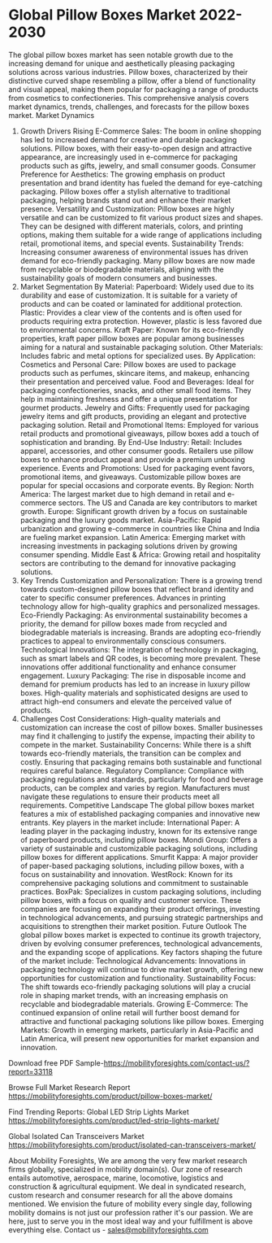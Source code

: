 # Global Pillow Boxes Market 2022-2030
The global pillow boxes market has seen notable growth due to the increasing demand for unique and aesthetically pleasing packaging solutions across various industries. Pillow boxes, characterized by their distinctive curved shape resembling a pillow, offer a blend of functionality and visual appeal, making them popular for packaging a range of products from cosmetics to confectioneries. This comprehensive analysis covers market dynamics, trends, challenges, and forecasts for the pillow boxes market.
Market Dynamics
1. Growth Drivers
Rising E-Commerce Sales: The boom in online shopping has led to increased demand for creative and durable packaging solutions. Pillow boxes, with their easy-to-open design and attractive appearance, are increasingly used in e-commerce for packaging products such as gifts, jewelry, and small consumer goods.
Consumer Preference for Aesthetics: The growing emphasis on product presentation and brand identity has fueled the demand for eye-catching packaging. Pillow boxes offer a stylish alternative to traditional packaging, helping brands stand out and enhance their market presence.
Versatility and Customization: Pillow boxes are highly versatile and can be customized to fit various product sizes and shapes. They can be designed with different materials, colors, and printing options, making them suitable for a wide range of applications including retail, promotional items, and special events.
Sustainability Trends: Increasing consumer awareness of environmental issues has driven demand for eco-friendly packaging. Many pillow boxes are now made from recyclable or biodegradable materials, aligning with the sustainability goals of modern consumers and businesses.
2. Market Segmentation
By Material:
Paperboard: Widely used due to its durability and ease of customization. It is suitable for a variety of products and can be coated or laminated for additional protection.
Plastic: Provides a clear view of the contents and is often used for products requiring extra protection. However, plastic is less favored due to environmental concerns.
Kraft Paper: Known for its eco-friendly properties, kraft paper pillow boxes are popular among businesses aiming for a natural and sustainable packaging solution.
Other Materials: Includes fabric and metal options for specialized uses.
By Application:
Cosmetics and Personal Care: Pillow boxes are used to package products such as perfumes, skincare items, and makeup, enhancing their presentation and perceived value.
Food and Beverages: Ideal for packaging confectioneries, snacks, and other small food items. They help in maintaining freshness and offer a unique presentation for gourmet products.
Jewelry and Gifts: Frequently used for packaging jewelry items and gift products, providing an elegant and protective packaging solution.
Retail and Promotional Items: Employed for various retail products and promotional giveaways, pillow boxes add a touch of sophistication and branding.
By End-Use Industry:
Retail: Includes apparel, accessories, and other consumer goods. Retailers use pillow boxes to enhance product appeal and provide a premium unboxing experience.
Events and Promotions: Used for packaging event favors, promotional items, and giveaways. Customizable pillow boxes are popular for special occasions and corporate events.
By Region:
North America: The largest market due to high demand in retail and e-commerce sectors. The US and Canada are key contributors to market growth.
Europe: Significant growth driven by a focus on sustainable packaging and the luxury goods market.
Asia-Pacific: Rapid urbanization and growing e-commerce in countries like China and India are fueling market expansion.
Latin America: Emerging market with increasing investments in packaging solutions driven by growing consumer spending.
Middle East & Africa: Growing retail and hospitality sectors are contributing to the demand for innovative packaging solutions.
3. Key Trends
Customization and Personalization: There is a growing trend towards custom-designed pillow boxes that reflect brand identity and cater to specific consumer preferences. Advances in printing technology allow for high-quality graphics and personalized messages.
Eco-Friendly Packaging: As environmental sustainability becomes a priority, the demand for pillow boxes made from recycled and biodegradable materials is increasing. Brands are adopting eco-friendly practices to appeal to environmentally conscious consumers.
Technological Innovations: The integration of technology in packaging, such as smart labels and QR codes, is becoming more prevalent. These innovations offer additional functionality and enhance consumer engagement.
Luxury Packaging: The rise in disposable income and demand for premium products has led to an increase in luxury pillow boxes. High-quality materials and sophisticated designs are used to attract high-end consumers and elevate the perceived value of products.
4. Challenges
Cost Considerations: High-quality materials and customization can increase the cost of pillow boxes. Smaller businesses may find it challenging to justify the expense, impacting their ability to compete in the market.
Sustainability Concerns: While there is a shift towards eco-friendly materials, the transition can be complex and costly. Ensuring that packaging remains both sustainable and functional requires careful balance.
Regulatory Compliance: Compliance with packaging regulations and standards, particularly for food and beverage products, can be complex and varies by region. Manufacturers must navigate these regulations to ensure their products meet all requirements.
Competitive Landscape
The global pillow boxes market features a mix of established packaging companies and innovative new entrants. Key players in the market include:
International Paper: A leading player in the packaging industry, known for its extensive range of paperboard products, including pillow boxes.
Mondi Group: Offers a variety of sustainable and customizable packaging solutions, including pillow boxes for different applications.
Smurfit Kappa: A major provider of paper-based packaging solutions, including pillow boxes, with a focus on sustainability and innovation.
WestRock: Known for its comprehensive packaging solutions and commitment to sustainable practices.
BoxPak: Specializes in custom packaging solutions, including pillow boxes, with a focus on quality and customer service.
These companies are focusing on expanding their product offerings, investing in technological advancements, and pursuing strategic partnerships and acquisitions to strengthen their market position.
Future Outlook
The global pillow boxes market is expected to continue its growth trajectory, driven by evolving consumer preferences, technological advancements, and the expanding scope of applications. Key factors shaping the future of the market include:
Technological Advancements: Innovations in packaging technology will continue to drive market growth, offering new opportunities for customization and functionality.
Sustainability Focus: The shift towards eco-friendly packaging solutions will play a crucial role in shaping market trends, with an increasing emphasis on recyclable and biodegradable materials.
Growing E-Commerce: The continued expansion of online retail will further boost demand for attractive and functional packaging solutions like pillow boxes.
Emerging Markets: Growth in emerging markets, particularly in Asia-Pacific and Latin America, will present new opportunities for market expansion and innovation.


Download free PDF Sample-https://mobilityforesights.com/contact-us/?report=33118


Browse Full Market Research Report 
https://mobilityforesights.com/product/pillow-boxes-market/

Find Trending Reports:
Global LED Strip Lights Market 
https://mobilityforesights.com/product/led-strip-lights-market/

Global Isolated Can Transceivers Market 
https://mobilityforesights.com/product/isolated-can-transceivers-market/




About Mobility Foresights,
We are among the very few market research firms globally, specialized in mobility domain(s). Our zone of research entails automotive, aerospace, marine, locomotive, logistics and construction & agricultural equipment. We deal in syndicated research, custom research and consumer research for all the above domains mentioned.
We envision the future of mobility every single day, following mobility domains is not just our profession rather it's our passion. We are here, just to serve you in the most ideal way and your fulfillment is above everything else. Contact us -  sales@mobilityforesights.com 


